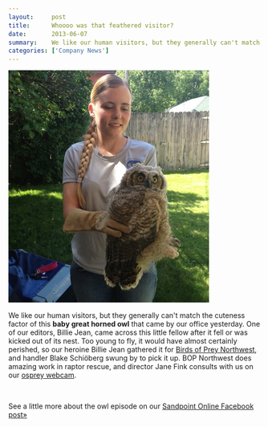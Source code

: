 ```yaml
---
layout:     post
title:      Whoooo was that feathered visitor?
date:       2013-06-07
summary:    We like our human visitors, but they generally can't match the cuteness factor of this baby great horned owl that came by our office yesterday.
categories: ['Company News']
---
```


<a data-mediabox href="/images/baby_owl.jpg"><img style="max-width: 400px;" class="alignleft" alt="Baby great horned owl at Keokee offices with Blake Schiöberg of Birds of Prey Northwest" src="/images/baby_owl.jpg" /></a>

We like our human visitors, but they generally can't match the cuteness factor of this **baby great horned owl** that came by our office yesterday. One of our editors, Billie Jean, came across this little fellow after it fell or was kicked out of its nest. Too young to fly, it would have almost certainly perished, so our heroine Billie Jean gathered it for <a title="Birds of Prey Northwest" href="http://birdsofpreynorthwest.org/" target="_blank">Birds of Prey Northwest</a>, and handler Blake Schiöberg swung by to pick it up. BOP Northwest does amazing work in raptor rescue, and director Jane Fink consults with us on our <a title="Sandpoint osprey web cam" href="http://ospreys.sandpointonline.com" target="_blank">osprey webcam</a>. 

<br>

See a little more about the owl episode on our <a title="Sandpoint Online Facebook posting - great horned owl" href="https://www.facebook.com/photo.php?fbid=619332491410920&amp;set=a.183030831707757.49642.151220101555497&amp;type=1&amp;theaterhttp://" target="_blank">Sandpoint Online Facebook post»</a>